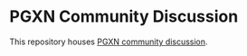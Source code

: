 PGXN Community Discussion
=========================

This repository houses [PGXN community discussion](/orgs/pgxn/discussions/categories).
